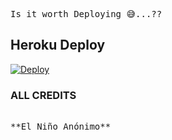 <Pre>Is it worth Deploying 😅...??</pre>

## Heroku Deploy   
[![Deploy](https://www.herokucdn.com/deploy/button.svg)](https://heroku.com/deploy?template=https://github.com/bhardwajjEE/EchoRoBot)


### ALL CREDITS 
<Pre> 
**El Niño Anónimo** </pre>
